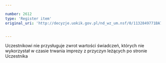 ```yaml
---

number: 2612
type: 'Register item'
original_uri: 'http://decyzje.uokik.gov.pl/nd_wz_um.nsf/0/1132849771BA7BD0C125792E003BE338?OpenDocument'


---
```


Uczestnikowi nie przysługuje zwrot wartości świadczeń, których nie wykorzystał w czasie trwania imprezy z przyczyn leżących po stronie Uczestnika
